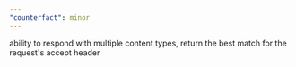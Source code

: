 ```yaml
---
"counterfact": minor
---
```


ability to respond with multiple content types, return the best match for the request's accept header
